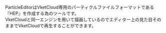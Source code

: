 ParticleEditorはVketCloud専用のパーティクルファイルフォーマットである『HEP』を作成する為のツールです。  
VketCloudと同一エンジンを用いて描画しているのでエディター上の見た目そのままでVketCloudで再生することができます。
